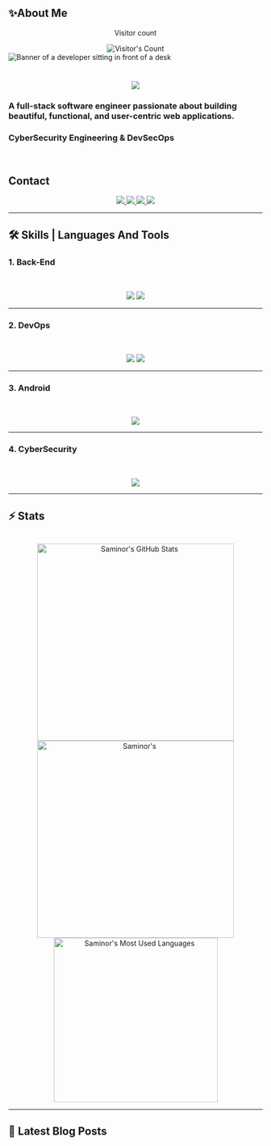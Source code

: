 ## ✨About Me

<!--
**saminor/saminor** is a ✨ _special_ ✨ repository because its `README.md` (this file) appears on your GitHub profile.

Here are some ideas to get you started:

- 🔭 I’m currently working on ...
- 🌱 I’m currently learning ...
- 👯 I’m looking to collaborate on ...
- 🤔 I’m looking for help with ...
- 💬 Ask me about ...
- 📫 How to reach me: ...
- 😄 Pronouns: ...
- ⚡ Fun fact: ...
-->

<div align="center"> 
  <p>Visitor count</p>
  <img src="https://profile-counter.glitch.me/saminor/count.svg" alt="Visitor's Count" />
</div>

<img src="https://github.com/saminor/saminor/blob/main/banner.avif" alt="Banner of a developer sitting in front of a desk">

<h1 align="center">
    <img src="https://readme-typing-svg.herokuapp.com/?font=Inter&size=48&center=true&vCenter=true&width=500&height=70&color=4493F8&duration=4000&lines=Hi+There!+👋;+I'm+Saminor;" />
</h1>

### A full-stack software engineer passionate about building beautiful, functional, and user-centric web applications.
### CyberSecurity Engineering & DevSecOps

<br>


## Contact

<div align="center">
  <a href="saminorksr@gmail.com">
    <img src="https://img.shields.io/badge/Gmail-333333?style=for-the-badge&logo=gmail&logoColor=red" />
  </a>
  <a href="www.linkedin.com/in/farzad-vaziri-500187340" target="_blank">
    <img src="https://img.shields.io/badge/LinkedIn-0077B5?style=for-the-badge&logo=linkedin&logoColor=white" target="_blank" />
  </a>
  <a href="https://medium.com/@saminorksr" target="_blank">
    <img src="https://img.shields.io/badge/Medium-000000?style=for-the-badge&logo=medium&logoColor=white" target="_blank" />
  </a>
  <a href="https://codepen.io/saminor" target="_blank">
    <img src="https://img.shields.io/badge/CodePen-1e1f26?style=for-the-badge&logo=codepen&logoColor=white" target="_blank" />
  </a>
</div>

<hr>



## 🛠️ Skills | Languages And Tools
  ### 1. Back-End
  <br>

<p align="center">
  <img src="https://skillicons.dev/icons?i=nodejs,mongodb,postgres,py,django,rabbitmq,fastapi" />
  <img src="https://skillicons.dev/icons?i=html,css,,js,vue,git,postman,figma" />
</p>

<hr>

  ### 2. DevOps
  <br>

<p align="center">
  <img src="https://skillicons.dev/icons?i=nginx,kubernetes,docker,postgres,grafana" />
  <img src="https://skillicons.dev/icons?i=github,git,gitlab,windows,linux,elasticsearch,prometheus,redis,vmwareworkstation" />

</p>

<hr>
  
  ### 3. Android
  <br>

<p align="center">
  <img src="https://skillicons.dev/icons?i=adnroid" />
</p>

<hr>

  ### 4. CyberSecurity
  <br>

<p align="center">
  <img src="https://skillicons.dev/icons?i=linux,windows,kali,tmux,tor" />
</p>

<hr>


## ⚡️ Stats

<br>
<div align=center>
  <img width=390 src="https://github-readme-stats.vercel.app/api?username=saminor&theme=transparent&count_private=true&show_icons=true&rank_icon=github&locale=en" alt="Saminor's GitHub Stats" />
  <img width=390 src="https://github-readme-streak-stats.herokuapp.com/?user=saminor&theme=transparent&count_private=true&border_radius=10&locale=en" alt="Saminor's" />
  <img width=325 src="https://github-readme-stats.vercel.app/api/top-langs?username=saminor&theme=transparent&layout=donut&hide=css&langs_count=8&border_radius=10&show_icons=true&locale=en" alt="Saminor's Most Used Languages" />
</div>

<hr>


## 📕 Latest Blog Posts
<!-- BLOG-POST-LIST:START -->
<!-- BLOG-POST-LIST:END -->
